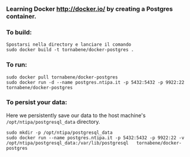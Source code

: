 ### Learning Docker http://docker.io/ by creating a Postgres container.

### To build:

	Spostarsi nella directory e lanciare il comando
    sudo docker build -t tornabene/docker-postgres .
  
### To run:

    sudo docker pull tornabene/docker-postgres
    sudo docker run -d --name postgres.ntipa.it -p 5432:5432 -p 9922:22  tornabene/docker-postgres
    
### To persist your data:

Here we persistently save our data to the host machine's ``/opt/ntipa/postgresql_data`` directory.

    sudo mkdir -p /opt/ntipa/postgresql_data
    sudo docker run --name postgres.ntipa.it -p 5432:5432 -p 9922:22 -v  /opt/ntipa/postgresql_data:/var/lib/postgresql   tornabene/docker-postgres 
